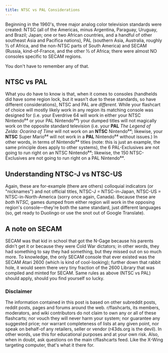 ```yaml
---
title: NTSC vs PAL Considerations
---
```


Beginning in the 1960's, three major analog color television standards were created: NTSC (all of the Americas, minus Argentina, Paraguay, Uruguay, and Brazil; Japan; one or two African countries, and a handful of other southeast Asia and Pacifica nations), PAL (southern Asia, Australia, roughly ½ of Africa, and the non-NTSC parts of South America) and SECAM (Russia, kind-of-France, and the other ½ of Africa; there were almost NO consoles specific to SECAM regions.


You don't have to remember any of that.


## NTSC vs PAL

What you do have to know is that, when it comes to consoles (handhelds did have some region lock, but it wasn't due to these standards, so have different considerations), NTSC and PAL are *different.* While your flashcart of choice will mostly likely work in any region its matching console was designed for (i.e. your Everdrive 64 will work in either your NTSC Nintendo⁶⁴ or your PAL Nintendo⁶⁴) your dumped titles will not magically work on the opposite standard television (i.e. your **PAL** *The Legend of Zelda: Ocarina of Time* will not work on an **NTSC** Nintendo⁶⁴; likewise, your **NTSC** Super Mario⁶⁴ will not work in a **PAL** Nintendo⁶⁴ without issues.) In other words, in terms of Nintendo⁶⁴ titles (note: this is just an example, the same principle does apply to other systems), the 6 PAL-Exclusives are not going to run right on an NTSC Nintendo⁶⁴; likewise, the 150 NTSC-Exclusives are not going to run right on a PAL Nintendo⁶⁴.

## Understanding NTSC-J vs NTSC-US

Again, these are for-example (there are others) colloquial indicators (or "nicknames") and not official titles, NTSC-J = NTSC-in-Japan, NTSC-US = NTSC-in-North-America (sorry once again, Canada). Because these are *both NTSC,* games dumped from either region will work in the opposing region's console—they're both the same standard, just different languages (so, get ready to Duolingo or use the snot out of Google Translate).

## A note on SECAM

SECAM was that kid in school that got the N-Gage because his parents didn't get it or because they were Cold War dictators; in other words, they had something to say they had something, but they missed out on so much more. To knowledge, the only SECAM console that ever existed was the SECAM Atari 2600 (which is kind of cool-looking); further down that rabbit hole, it would seem there very tiny fraction of the 2600 Library that was compiled and minted for SECAM. Same rules as above (NTSC vs PAL) should apply, should you find yourself so lucky.

### Disclaimer

The information contained in this post is based on other subreddit posts, reddit posts, pages and forums around the web. r/flashcarts, its members, moderators, and wiki contributors do not claim to own any or all of these flashcarts; nor vouch they will never harm your system; nor guarantee any suggested price; nor warrant completeness of lists at any given point, nor speak on behalf-of any retailers, seller or vendor (r43ds.org is the devil). In other words, use this for educational purposes and at your own risk. Also, when in doubt, ask questions on the main r/flashcarts feed. Like the X-Wing targeting computer, that's what it there for.
